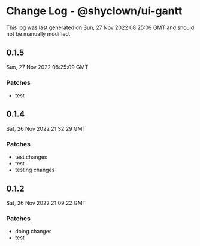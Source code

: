 # Change Log - @shyclown/ui-gantt

This log was last generated on Sun, 27 Nov 2022 08:25:09 GMT and should not be manually modified.

## 0.1.5
Sun, 27 Nov 2022 08:25:09 GMT

### Patches

- test

## 0.1.4
Sat, 26 Nov 2022 21:32:29 GMT

### Patches

- test changes
- test
- testing changes

## 0.1.2
Sat, 26 Nov 2022 21:09:22 GMT

### Patches

- doing changes
- test

